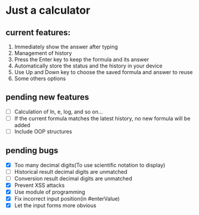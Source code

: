 # Just a calculator

## current features:

1. Immediately show the answer after typing
2. Management of history
3. Press the Enter key to keep the formula and its answer
4. Automatically store the status and the history in your device
5. Use Up and Down key to choose the saved formula and answer to reuse
6. Some others options

## pending new features

- [ ] Calculation of ln, e, log, and so on...
- [ ] If the current formula matches the latest history, no new formula will be added
- [ ] Include OOP structures

## pending bugs

- [x] Too many decimal digits(To use scientific notation to display)
- [ ] Historical result decimal digits are unmatched
- [ ] Conversion result decimal digits are unmatched
- [x] Prevent XSS attacks
- [x] Use module of programming
- [x] Fix incorrect input position(in \#enterValue)
- [x] Let the input forms more obvious